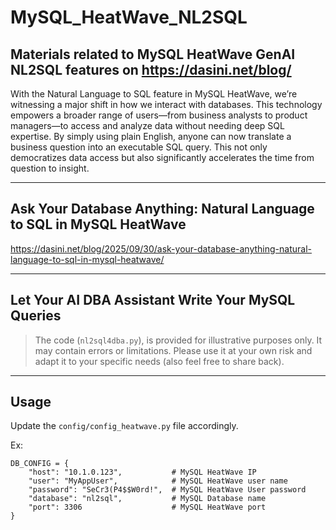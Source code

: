 # MySQL_HeatWave_NL2SQL
Materials related to MySQL HeatWave GenAI NL2SQL features on https://dasini.net/blog/
---
With the Natural Language to SQL feature in MySQL HeatWave, we’re witnessing a major shift in how we interact with databases. This technology empowers a broader range of users—from business analysts to product managers—to access and analyze data without needing deep SQL expertise. By simply using plain English, anyone can now translate a business question into an executable SQL query. This not only democratizes data access but also significantly accelerates the time from question to insight.


----


## Ask Your Database Anything: Natural Language to SQL in MySQL HeatWave
https://dasini.net/blog/2025/09/30/ask-your-database-anything-natural-language-to-sql-in-mysql-heatwave/

----


## Let Your AI DBA Assistant Write Your MySQL Queries


> The code (```nl2sql4dba.py```), is provided for illustrative purposes only. It may contain errors or limitations. Please use it at your own risk and adapt it to your specific needs (also feel free to share back).
----
## Usage
Update the ```config/config_heatwave.py``` file accordingly.

Ex:
```
DB_CONFIG = {
    "host": "10.1.0.123",           # MySQL HeatWave IP
    "user": "MyAppUser",            # MySQL HeatWave user name
    "password": "SeCr3(P4$$W0rd!",  # MySQL HeatWave User password
    "database": "nl2sql",           # MySQL Database name
    "port": 3306                    # MySQL HeatWave port
}

```
